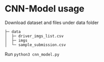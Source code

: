 # CNN-Model usage

Download dataset and files under data folder
    
    ├─ data
    │  ├─ driver_imgs_list.csv
    │  ├─ imgs
    │  └─ sample_submission.csv


Run `python3 cnn_model.py`
